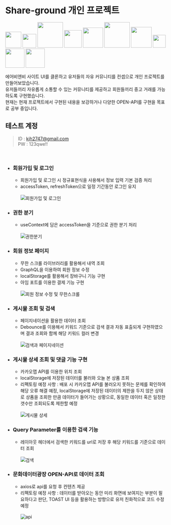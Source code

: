 # Share-ground 개인 프로젝트

<img width="50" src="https://img.shields.io/badge/html-E34F26?style=for-the-badge&logo=HTML5&logoColor=white"> <img width="43" src="https://img.shields.io/badge/css-1572B6?style=for-the-badge&logo=CSS3&logoColor=white">
<img width="80" src="https://img.shields.io/badge/javascript-F7DF1E?style=for-the-badge&logo=javascript&logoColor=black"> <img width="55" src="https://img.shields.io/badge/React-61DAFB?style=for-the-badge&logo=React&logoColor=black">
<img width="63" src="https://img.shields.io/badge/Next.js-000000?style=for-the-badge&logo=Next.js&logoColor=white"> <img width="80" src="https://img.shields.io/badge/typescript-3178C6?style=for-the-badge&logo=typescript&logoColor=white">
<img width="65" src="https://img.shields.io/badge/GraphQL-E10098?style=for-the-badge&logo=GraphQL&logoColor=white"> <img width="40" src="https://img.shields.io/badge/Git-F05032?style=for-the-badge&logo=Git&logoColor=white">
<img width="60" src="https://img.shields.io/badge/Github-181717?style=for-the-badge&logo=Github&logoColor=white"> <img width="60" src="https://img.shields.io/badge/Docker-2496ED?style=for-the-badge&logo=Docker&logoColor=white">
<br />

에어비엔비 사이트 UI를 클론하고 유저들의 자유 커뮤니티를 컨셉으로 개인 프로젝트를 만들어보았습니다.<br />
유저들끼리 자유롭게 소통할 수 있는 커뮤니티를 제공하고 회원들끼리 중고 거래를 가능하도록 구현했습니다.<br />
현재는 현재 프로젝트에서 구현된 내용을 보강하거나 다양한 OPEN-API를 구현을 목표로 공부 중입니다.

## 테스트 계정

> ID : kjh2747@gmail.com <br />
> PW : 123qwe!!<br />
<br />

- ### 회원가입 및 로그인
  - 회원가입 및 로그인 시 정규표현식을 사용해서 정보 입력 기본 검증 처리
  - accessToken, refreshToken으로 일정 기간동안 로그인 유지<br/><br/>
  ![회원가입 및 로그인](https://user-images.githubusercontent.com/90013333/170430140-ad08bce2-387c-42b4-b22a-5f9ae11965dc.gif)

- ### 권한 분기
  - useContext에 담은 accessToken을 기준으로 권한 분기 처리<br/><br/>
   ![권한분기](https://user-images.githubusercontent.com/90013333/170437100-5f127e68-e692-49ab-980e-67b4a129c30a.gif)

- ### 회원 정보 페이지
  - 무한 스크롤 라이브러리를 활용해서 내역 조회
  - GraphQL을 이용하여 회원 정보 수정
  - localStorage를 활용해서 장바구니 기능 구현
  - 아임 포트를 이용한 결제 기능 구현<br/><br/>
  ![회원 정보 수정 및 무한스크롤](https://user-images.githubusercontent.com/90013333/170437292-fb923dc2-1c34-40eb-b0fa-15018b4d45af.gif)


- ### 게시물 조회 및 검색
  - 페이지네이션을 활용한 데이터 조회
  - Debounce를 이용해서 키워드 기준으로 검색 결과 자동 표출되게 구현하였으며 결과 조회와 함께 해당 키워드 컬러 변경<br /><br />
 ![검색과 페이지네이션](https://user-images.githubusercontent.com/90013333/170435883-ad780033-fdff-4856-86d9-40e964f04608.gif)
  
- ### 게시물 상세 조회 및 댓글 기능 구현
  - 카카오맵 API를 이용한 위치 조회
  - localStorage에 저장된 데이터를 불러와 오늘 본 상품 조회
  - 리펙토링 예정 사항 : 배포 시 카카오맵 API를 불러오지 못하는 문제를 확인하여 해당 오류 해결 예정, localStorage에 저장된 데이터의 제한을 두지 않은 상태로 상품을 조회한 만큼 데이터가 들어가는 상황으로, 동일한 데이터 혹은 일정한 갯수만 조회되도록 제한할 예정 <br /><br />
  ![게시물 상세](https://user-images.githubusercontent.com/90013333/170453145-bb72cf53-6837-46d4-8882-d68a5b445f82.gif)
  
- ### Query Parameter를 이용한 검색 기능
  - 레이아웃 헤더에서 검색한 키워드를 url로 저장 후 해당 키워드를 기준으로 데이터 조회 <br /><br />
  ![검색](https://user-images.githubusercontent.com/90013333/169232811-3e155910-b042-43d9-a8e9-8b21c17dae8c.gif)
  
- ### 문화데이터광장 OPEN-API로 데이터 조회
  - axios로 api를 요청 후 컨텐츠 제공
  - 리펙토링 예정 사항 : 데이터를 받아오는 동안 미리 화면에 보여지는 부분이 필요하다고 판단, TOAST UI 등을 활용하는 방향으로 유저 친화적으로 코드 수정 예정<br /><br />
   ![api](https://user-images.githubusercontent.com/90013333/170438276-1a47be63-e4ad-43e8-83cc-6ac300f56639.gif)
